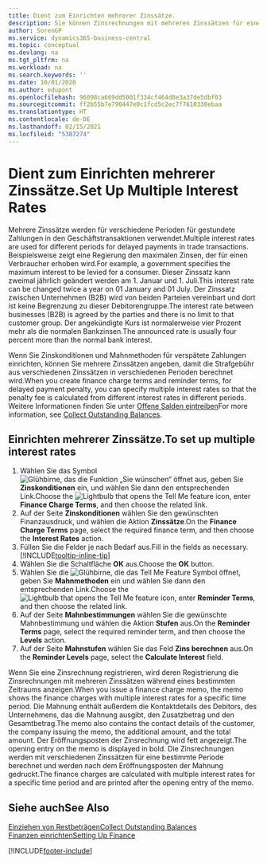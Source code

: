 ```yaml
---
title: Dient zum Einrichten mehrerer Zinssätze.
description: Sie können Zinsrechnungen mit mehreren Zinssätzen für eine bestimmte Periode berechnen. Die Zinsberechnung ist für alle finanziellen Belastungen, nur mit Veränderung des Zinssatzes für eine bestimmte Periode ähnlich.
author: SorenGP
ms.service: dynamics365-business-central
ms.topic: conceptual
ms.devlang: na
ms.tgt_pltfrm: na
ms.workload: na
ms.search.keywords: ''
ms.date: 10/01/2020
ms.author: edupont
ms.openlocfilehash: 96098ca669dd5001f334cf464d8e3a37de5dbf03
ms.sourcegitcommit: ff2b55b7e790447e0c1fcd5c2ec7f7610338ebaa
ms.translationtype: HT
ms.contentlocale: de-DE
ms.lasthandoff: 02/15/2021
ms.locfileid: "5387274"
---
```

# <a name="set-up-multiple-interest-rates"></a><span data-ttu-id="61157-104">Dient zum Einrichten mehrerer Zinssätze.</span><span class="sxs-lookup"><span data-stu-id="61157-104">Set Up Multiple Interest Rates</span></span>
<span data-ttu-id="61157-105">Mehrere Zinssätze werden für verschiedene Perioden für gestundete Zahlungen in den Geschäftstransaktionen verwendet.</span><span class="sxs-lookup"><span data-stu-id="61157-105">Multiple interest rates are used for different periods for delayed payments in trade transactions.</span></span> <span data-ttu-id="61157-106">Beispielsweise zeigt eine Regierung den maximalen Zinsen, der für einen Verbraucher erhoben wird.</span><span class="sxs-lookup"><span data-stu-id="61157-106">For example, a government specifies the maximum interest to be levied for a consumer.</span></span> <span data-ttu-id="61157-107">Dieser Zinssatz kann zweimal jährlich geändert werden am 1. Januar und 1. Juli.</span><span class="sxs-lookup"><span data-stu-id="61157-107">This interest rate can be changed twice a year on 01 January and 01 July.</span></span> <span data-ttu-id="61157-108">Der Zinssatz zwischen Unternehmen (B2B) wird von beiden Parteien vereinbart und dort ist keine Begrenzung zu dieser Debitorengruppe.</span><span class="sxs-lookup"><span data-stu-id="61157-108">The interest rate between businesses (B2B) is agreed by the parties and there is no limit to that customer group.</span></span> <span data-ttu-id="61157-109">Der angekündigte Kurs ist normalerweise vier Prozent mehr als die normalen Bankzinsen.</span><span class="sxs-lookup"><span data-stu-id="61157-109">The announced rate is usually four percent more than the normal bank interest.</span></span>

<span data-ttu-id="61157-110">Wenn Sie Zinskonditionen und Mahnmethoden für verspätete Zahlungen einrichten, können Sie mehrere Zinssätzen angeben, damit die Strafgebühr aus verschiedenen Zinssätzen in verschiedenen Perioden berechnet wird.</span><span class="sxs-lookup"><span data-stu-id="61157-110">When you create finance charge terms and reminder terms, for delayed payment penalty, you can specify multiple interest rates so that the penalty fee is calculated from different interest rates in different periods.</span></span> <span data-ttu-id="61157-111">Weitere Informationen finden Sie unter [Offene Salden eintreiben](receivables-collect-outstanding-balances.md)</span><span class="sxs-lookup"><span data-stu-id="61157-111">For more information, see [Collect Outstanding Balances](receivables-collect-outstanding-balances.md).</span></span>

## <a name="to-set-up-multiple-interest-rates"></a><span data-ttu-id="61157-112">Einrichten mehrerer Zinssätze.</span><span class="sxs-lookup"><span data-stu-id="61157-112">To set up multiple interest rates</span></span>  
1.  <span data-ttu-id="61157-113">Wählen Sie das Symbol ![Glühbirne, das die Funktion „Sie wünschen“ öffnet](media/ui-search/search_small.png "Was möchten Sie tun?") aus, geben Sie **Zinskonditionen** ein, und wählen Sie dann den entsprechenden Link.</span><span class="sxs-lookup"><span data-stu-id="61157-113">Choose the ![Lightbulb that opens the Tell Me feature](media/ui-search/search_small.png "Tell me what you want to do") icon, enter **Finance Charge Terms**, and then choose the related link.</span></span>  
2.  <span data-ttu-id="61157-114">Auf der Seite **Zinskonditionen** wählen Sie den gewünschten Finanzausdruck, und wählen die Aktion **Zinssätze**.</span><span class="sxs-lookup"><span data-stu-id="61157-114">On the **Finance Charge Terms** page, select the required finance term, and then choose the **Interest Rates** action.</span></span>  
3.  <span data-ttu-id="61157-115">Füllen Sie die Felder je nach Bedarf aus.</span><span class="sxs-lookup"><span data-stu-id="61157-115">Fill in the fields as necessary.</span></span> [!INCLUDE[tooltip-inline-tip](includes/tooltip-inline-tip_md.md)]
4.  <span data-ttu-id="61157-116">Wählen Sie die Schaltfläche **OK** aus.</span><span class="sxs-lookup"><span data-stu-id="61157-116">Choose the **OK** button.</span></span>  
5.  <span data-ttu-id="61157-117">Wählen Sie die ![Glühbirne, die das Tell Me Feature](media/ui-search/search_small.png "Was möchten Sie tun?") Symbol öffnet, geben Sie **Mahnmethoden** ein und wählen Sie dann den entsprechenden Link.</span><span class="sxs-lookup"><span data-stu-id="61157-117">Choose the ![Lightbulb that opens the Tell Me feature](media/ui-search/search_small.png "Tell me what you want to do") icon, enter **Reminder Terms**, and then choose the related link.</span></span>  
6.  <span data-ttu-id="61157-118">Auf der Seite **Mahnbestimmungen** wählen Sie die gewünschte Mahnbestimmung und wählen die Aktion **Stufen** aus.</span><span class="sxs-lookup"><span data-stu-id="61157-118">On the **Reminder Terms** page, select the required reminder term, and then choose the **Levels** action.</span></span>  
7.  <span data-ttu-id="61157-119">Auf der Seite **Mahnstufen** wählen Sie das Feld **Zins berechnen** aus.</span><span class="sxs-lookup"><span data-stu-id="61157-119">On the **Reminder Levels** page, select the **Calculate Interest** field.</span></span>  

<span data-ttu-id="61157-120">Wenn Sie eine Zinsrechnung registrieren, wird deren Registrierung die Zinsrechnungen mit mehreren Zinssätzen während eines bestimmten Zeitraums anzeigen.</span><span class="sxs-lookup"><span data-stu-id="61157-120">When you issue a finance charge memo, the memo shows the finance charges with multiple interest rates for a specific time period.</span></span> <span data-ttu-id="61157-121">Die Mahnung enthält außerdem die Kontaktdetails des Debitors, des Unternehmens, das die Mahnung ausgibt, den Zusatzbetrag und den Gesamtbetrag.</span><span class="sxs-lookup"><span data-stu-id="61157-121">The memo also contains the contact details of the customer, the company issuing the memo, the additional amount, and the total amount.</span></span> <span data-ttu-id="61157-122">Der Eröffnungsposten der Zinsrechnung wird fett angezeigt.</span><span class="sxs-lookup"><span data-stu-id="61157-122">The opening entry on the memo is displayed in bold.</span></span> <span data-ttu-id="61157-123">Die Zinsrechnungen werden mit verschiedenen Zinssätzen für eine bestimmte Periode berechnet und werden nach dem Eröffnungsposten der Mahnung gedruckt.</span><span class="sxs-lookup"><span data-stu-id="61157-123">The finance charges are calculated with multiple interest rates for a specific time period and are printed after the opening entry of the memo.</span></span>  

## <a name="see-also"></a><span data-ttu-id="61157-124">Siehe auch</span><span class="sxs-lookup"><span data-stu-id="61157-124">See Also</span></span>  
[<span data-ttu-id="61157-125">Einziehen von Restbeträgen</span><span class="sxs-lookup"><span data-stu-id="61157-125">Collect Outstanding Balances</span></span>](receivables-collect-outstanding-balances.md)  
[<span data-ttu-id="61157-126">Finanzen einrichten</span><span class="sxs-lookup"><span data-stu-id="61157-126">Setting Up Finance</span></span>](finance-setup-finance.md)


[!INCLUDE[footer-include](includes/footer-banner.md)]